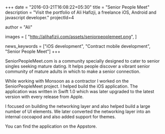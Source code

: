 +++
date = "2016-03-21T16:08:22+05:30"
title = "Senior People Meet"
description = "Visit the portfolio of Ali Hafizji, a freelance iOS, Android and javascript developer."
projectId=4

author      = "Ali"

images       = [
                "http://alihafizji.com/assets/seniorpeoplemeet.png",
              ]
              
news_keywords = ["iOS development", "Contract mobile development", "Senior People Meet"]
+++

SeniorPeopleMeet.com is a community specially designed to cater to senior singles seeking mature dating. It helps people discover a vibrant senior community of mature adults in which to make a senior connection.

While working with Monsoon as a contractor I worked on the SeniorPeopleMeet project. I helped build the iOS application. The application was written in Swift 1.0 which was later upgraded to the latest version with every release from Apple.

I focused on building the networking layer and also helped build a large number of UI elements. We later converted the networking layer into an internal cocoapod and also added support for themes.

You can find the application on the Appstore.